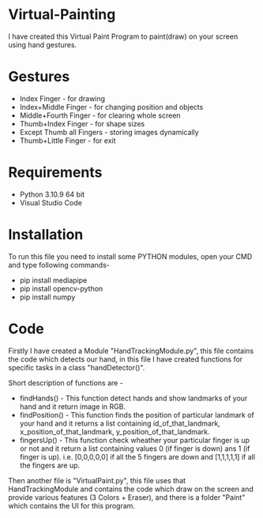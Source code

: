 # Virtual-Painting


I have created this Virtual Paint Program to paint(draw) on your screen using hand gestures.

# Gestures
- Index Finger - for drawing
- Index+Middle Finger - for changing position and objects
- Middle+Fourth Finger - for clearing whole screen
- Thumb+Index Finger - for shape sizes
- Except Thumb all Fingers - storing images dynamically
- Thumb+Little Finger - for exit



# Requirements
- Python 3.10.9 64 bit
- Visual Studio Code



# Installation
To run this file you need to install some PYTHON modules, open your CMD and type following commands-

- pip install mediapipe
- pip install opencv-python
- pip install numpy



# Code
Firstly I have created a Module "HandTrackingModule.py", this file contains the code which detects our hand, in this file I have created functions for specific tasks in a class "handDetector()".

Short description of functions are -

- findHands() - This function detect hands and show landmarks of your hand and it return image in RGB.
- findPosition() - This function finds the position of particular landmark of your hand and it returns a list containing id_of_that_landmark, x_position_of_that_landmark, y_position_of_that_landmark.
- fingersUp() - This function check wheather your particular finger is up or not and it return a list containing values 0 (if finger is down) ans 1 (if finger is up). i.e. [0,0,0,0,0] if all the 5 fingers are down and [1,1,1,1,1] if all the fingers are up.

Then another file is "VirtualPaint.py", this file uses that HandTrackingModule and contains the code which draw on the screen and provide various features (3 Colors + Eraser), and there is a folder "Paint" which contains the UI for this program.


